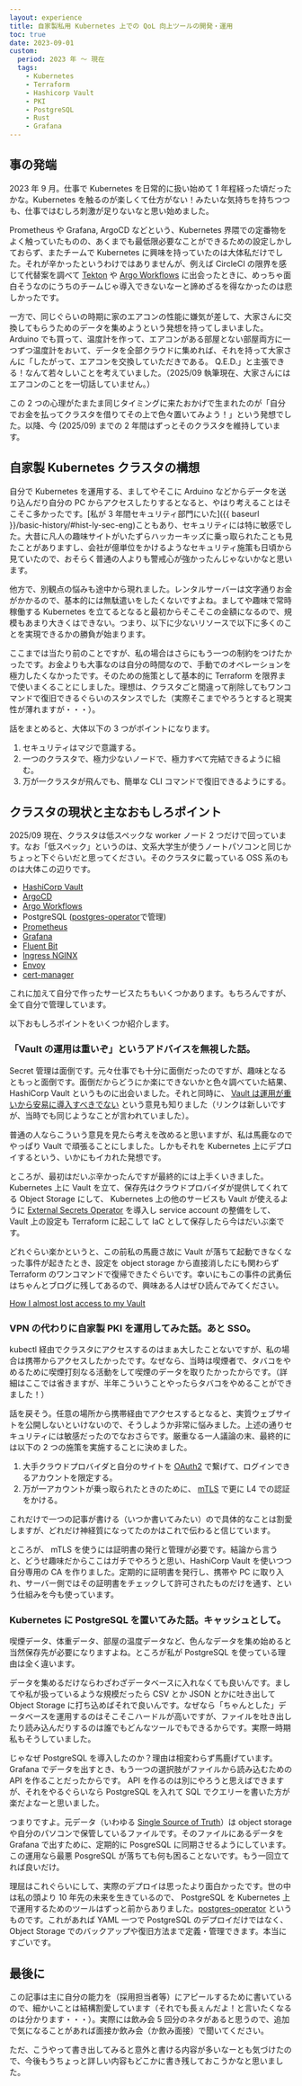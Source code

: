 ```yaml
---
layout: experience
title: 自家製私用 Kubernetes 上での QoL 向上ツールの開発・運用
toc: true
date: 2023-09-01
custom:
  period: 2023 年 〜 現在
  tags:
    - Kubernetes
    - Terraform
    - Hashicorp Vault
    - PKI
    - PostgreSQL
    - Rust
    - Grafana
---
```


## 事の発端

2023 年 9 月。仕事で Kubernetes を日常的に扱い始めて 1 年程経った頃だったかな。Kubernetes を触るのが楽しくて仕方がない！みたいな気持ちを持ちつつも、仕事ではむしろ刺激が足りないなと思い始めました。

Prometheus や Grafana, ArgoCD などという、Kubernetes 界隈での定番物をよく触っていたものの、あくまでも最低限必要なことができるための設定しかしておらず、またチームで Kubernetes に興味を持っていたのは大体私だけでした。それが辛かったというわけではありませんが、例えば CircleCI の限界を感じて代替案を調べて [Tekton](https://tekton.dev/) や [Argo Workflows](https://argoproj.github.io/workflows/) に出会ったときに、めっちゃ面白そうなのにうちのチームじゃ導入できないなーと諦めざるを得なかったのは悲しかったです。

一方で、同じぐらいの時期に家のエアコンの性能に嫌気が差して、大家さんに交換してもらうためのデータを集めようという発想を持ってしまいました。 Arduino でも買って、温度計を作って、エアコンがある部屋とない部屋両方に一つずつ温度計をおいて、データを全部クラウドに集めれば、それを持って大家さんに「したがって、エアコンを交換していただきである。 Q.E.D.」と主張できる！なんて若々しいことを考えていました。（2025/09 執筆現在、大家さんにはエアコンのことを一切話していません。）

この 2 つの心理がたまたま同じタイミングに来たおかげで生まれたのが「自分でお金を払ってクラスタを借りてその上で色々置いてみよう！」という発想でした。以降、今 (2025/09) までの 2 年間はずっとそのクラスタを維持しています。

## 自家製 Kubernetes クラスタの構想

自分で Kubernetes を運用する、ましてやそこに Arduino などからデータを送り込んだり自分の PC からアクセスしたりするとなると、やはり考えることはそこそこ多かったです。[私が 3 年間セキュリティ部門にいた]({{ baseurl }}/basic-history/#hist-ly-sec-eng)こともあり、セキュリティには特に敏感でした。大昔に凡人の趣味サイトがいたずらハッカーキッズに乗っ取られたことも見たことがありますし、会社が億単位をかけるようなセキュリティ施策も日頃から見ていたので、おそらく普通の人よりも警戒心が強かったんじゃないかなと思います。

他方で、別観点の悩みも途中から現れました。レンタルサーバーは文字通りお金がかかるので、基本的には無駄遣いをしたくないですよね。ましてや趣味で常時稼働する Kubernetes を立てるとなると最初からそこそこの金額になるので、規模もあまり大きくはできない。つまり、以下に少ないリソースで以下に多くのことを実現できるかの勝負が始まります。

ここまでは当たり前のことですが、私の場合はさらにもう一つの制約をつけたかったです。お金よりも大事なのは自分の時間なので、手動でのオペレーションを極力したくなかったです。そのための施策として基本的に Terraform を限界まで使いまくることにしました。理想は、クラスタごと間違って削除してもワンコマンドで復旧できるぐらいのスタンスでした（実際そこまでやろうとすると現実性が薄れますが・・・）。

話をまとめると、大体以下の 3 つがポイントになります。

1. セキュリティはマジで意識する。
2. 一つのクラスタで、極力少ないノードで、極力すべて完結できるように組む。
3. 万が一クラスタが飛んでも、簡単な CLI コマンドで復旧できるようにする。

## クラスタの現状と主なおもしろポイント

2025/09 現在、クラスタは低スペックな worker ノード 2 つだけで回っています。なお「低スペック」というのは、文系大学生が使うノートパソコンと同じかちょっと下ぐらいだと思ってください。そのクラスタに載っている OSS 系のものは大体この辺りです。

- [HashiCorp Vault](https://www.hashicorp.com/en/products/vault)
- [ArgoCD](https://argo-cd.readthedocs.io/en/stable/)
- [Argo Workflows](https://argoproj.github.io/workflows/)
- PostgreSQL ([postgres-operator](https://github.com/zalando/postgres-operator)で管理)
- [Prometheus](https://prometheus.io/)
- [Grafana](https://grafana.com/)
- [Fluent Bit](https://fluentbit.io/)
- [Ingress NGINX](https://github.com/kubernetes/ingress-nginx)
- [Envoy](https://www.envoyproxy.io/)
- [cert-manager](https://cert-manager.io/)

これに加えて自分で作ったサービスたちもいくつかあります。もちろんですが、全て自分で管理しています。

以下おもしろポイントをいくつか紹介します。

### 「Vault の運用は重いぞ」というアドバイスを無視した話。

Secret 管理は面倒です。元々仕事でも十分に面倒だったのですが、趣味となるともっと面倒です。面倒だからどうにか楽にできないかと色々調べていた結果、 HashiCorp Vault というものに出会いました。それと同時に、 [Vault は運用が重いから安易に導入すべきでない](https://www.reddit.com/r/devops/comments/1mqtq7p/hashicorp_vault_is_it_worth_it/) という意見も知りました（リンクは新しいですが、当時でも同じようなことが言われていました）。

普通の人ならこういう意見を見たら考えを改めると思いますが、私は馬鹿なのでやっぱり Vault で頑張ることにしました。しかもそれを Kubernetes 上にデプロイするという、いかにもイカれた発想です。

ところが、最初はだいぶ辛かったんですが最終的には上手くいきました。 Kubernetes 上に Vault を立て、保存先はクラウドプロバイダが提供してくれてる Object Storage にして、 Kubernetes 上の他のサービスも Vault が使えるように [External Secrets Operator](https://external-secrets.io/latest/) を導入し service account の整備をして、 Vault 上の設定も Terraform に起こして IaC として保存したら今はだいぶ楽です。

どれぐらい楽かというと、この前私の馬鹿さ故に Vault が落ちて起動できなくなった事件が起きたとき、設定を object storage から直接消したにも関わらず Terraform のワンコマンドで復帰できたぐらいです。幸いにもこの事件の武勇伝はちゃんとブログに残してあるので、興味ある人はぜひ読んでみてください。

[How I almost lost access to my Vault](https://stealthmate.github.io/blog/2025/04/20/how-i-almost-lost-access-to-my-vault.html)

### VPN の代わりに自家製 PKI を運用してみた話。あと SSO。

kubectl 経由でクラスタにアクセスするのはまぁ大したことないですが、私の場合は携帯からアクセスしたかったです。なぜなら、当時は喫煙者で、タバコをやめるために喫煙打刻なる活動をして喫煙のデータを取りたかったからです。（詳細はここでは省きますが、半年こういうことやったらタバコをやめることができました！）

話を戻そう。任意の場所から携帯経由でアクセスするとなると、実質ウェブサイトを公開しないといけないので、そうしようか非常に悩みました。上述の通りセキュリティには敏感だったのでなおさらです。厳重なる一人議論の末、最終的には以下の 2 つの施策を実施することに決めました。

1. 大手クラウドプロバイダと自分のサイトを [OAuth2](https://auth0.com/resources/ebooks/oauth-openid-connect-professional-guide) で繋げて、ログインできるアカウントを限定する。
2. 万が一アカウントが乗っ取られたときのために、 [mTLS](https://en.wikipedia.org/wiki/Mutual_authentication) で更に L4 での認証をかける。

これだけで一つの記事が書ける（いつか書いてみたい）ので具体的なことは割愛しますが、どれだけ神経質になってたのかはこれで伝わると信じています。

ところが、 mTLS を使うには証明書の発行と管理が必要です。結論から言うと、どうせ趣味だからここはガチでやろうと思い、HashiCorp Vault を使いつつ自分専用の CA を作りました。定期的に証明書を発行し、携帯や PC に取り入れ、サーバー側ではその証明書をチェックして許可されたものだけを通す、という仕組みを今も使っています。

### Kubernetes に PostgreSQL を置いてみた話。キャッシュとして。

喫煙データ、体重データ、部屋の温度データなど、色んなデータを集め始めると当然保存先が必要になりますよね。ところが私が PostgreSQL を使っている理由は全く違います。

データを集めるだけならわざわざデータベースに入れなくても良いんです。ましてや私が扱っているような規模だったら CSV とか JSON とかに吐き出して Object Storage に打ち込めばそれで良いんです。なぜなら「ちゃんとした」データベースを運用するのはそこそこハードルが高いですが、ファイルを吐き出したり読み込んだりするのは誰でもどんなツールでもできるからです。実際一時期私もそうしていました。

じゃなぜ PostgreSQL を導入したのか？理由は相変わらず馬鹿げています。Grafana でデータを出すとき、もう一つの選択肢がファイルから読み込むための API を作ることだったからです。 API を作るのは別にやろうと思えばできますが、それをやるぐらいなら PostgreSQL を入れて SQL でクエリーを書いた方が楽だよなーと思いました。

つまりですよ。元データ（いわゆる [Single Source of Truth](https://en.wikipedia.org/wiki/Single_source_of_truth)）は object storage や自分のパソコンで保管しているファイルです。そのファイルにあるデータを Grafana で出すために、定期的に PosgreSQL に同期させるようにしています。この運用なら最悪 PosgreSQL が落ちても何も困ることないです。もう一回立てれば良いだけ。

理屈はこれぐらいにして、実際のデプロイは思ったより面白かったです。世の中は私の頭より 10 年先の未来を生きているので、 PostgreSQL を Kubernetes 上で運用するためのツールはずっと前からありました。[postgres-operator](https://github.com/zalando/postgres-operator) というものです。これがあれば YAML 一つで PostgreSQL のデプロイだけではなく、 Object Storage でのバックアップや復旧方法まで定義・管理できます。本当にすごいです。

## 最後に

この記事は主に自分の能力を（採用担当者等）にアピールするために書いているので、細かいことは結構割愛しています（それでも長ぇんだよ！と言いたくなるのは分かります・・・）。実際には飲み会 5 回分のネタがあると思うので、追加で気になることがあれば面接か飲み会（か飲み面接）で聞いてください。

ただ、こうやって書き出してみると意外と書ける内容が多いなーとも気づけたので、今後もうちょっと詳しい内容もどこかに書き残しておこうかなと思いました。